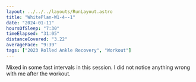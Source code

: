 ```yaml
---
layout: ../../../layouts/RunLayout.astro
title: "WhitePlan-W1-4--1"
date: "2024-01-11"
hoursOfSleep: "7:30"
timeElapsed: "31:05"
distanceCovered: "3.22"
averagePace: "9:39"
tags: ["2023 Rolled Ankle Recovery", "Workout"]
---
```


Mixed in some fast intervals in this session. I did not notice anything wrong with me after the workout.
